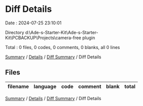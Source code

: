 # Diff Details

Date : 2024-07-25 23:10:01

Directory d:\\Ade-s-Starter-Kit\\Ade-s-Starter-Kit\\PCBACKUP\\Projects\\camera-free plugin

Total : 0 files,  0 codes, 0 comments, 0 blanks, all 0 lines

[Summary](results.md) / [Details](details.md) / [Diff Summary](diff.md) / Diff Details

## Files
| filename | language | code | comment | blank | total |
| :--- | :--- | ---: | ---: | ---: | ---: |

[Summary](results.md) / [Details](details.md) / [Diff Summary](diff.md) / Diff Details